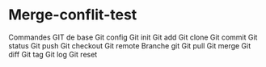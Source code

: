 # Merge-conflit-test
Commandes GIT de base
Git config
Git init
Git add
Git clone
Git commit
Git status
Git push
Git checkout
Git remote
Branche git
Git pull
Git merge
Git diff
Git tag
Git log
Git reset
